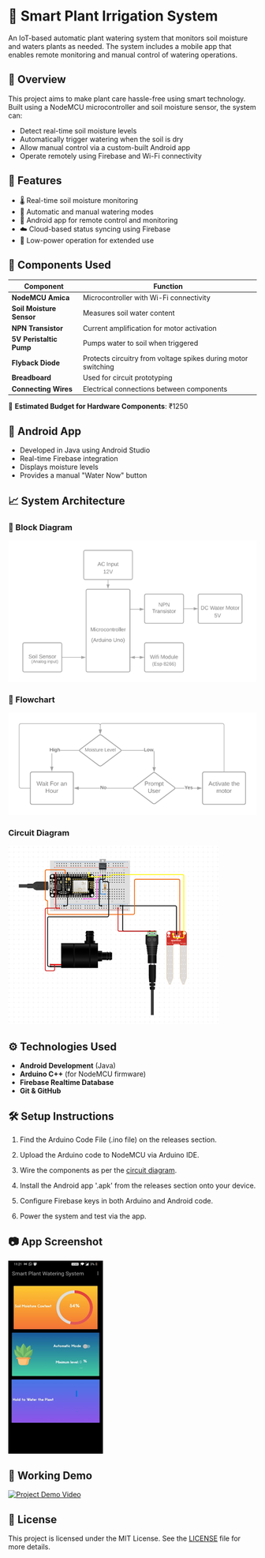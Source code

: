 # 🌱 Smart Plant Irrigation System

An IoT-based automatic plant watering system that monitors soil moisture and waters plants as needed. The system includes a mobile app that enables remote monitoring and manual control of watering operations.

## 📱 Overview

This project aims to make plant care hassle-free using smart technology. Built using a NodeMCU microcontroller and soil moisture sensor, the system can:
- Detect real-time soil moisture levels
- Automatically trigger watering when the soil is dry
- Allow manual control via a custom-built Android app
- Operate remotely using Firebase and Wi-Fi connectivity

## 🧠 Features

- 🌡️ Real-time soil moisture monitoring
- 🚿 Automatic and manual watering modes
- 📲 Android app for remote control and monitoring
- ☁️ Cloud-based status syncing using Firebase
- 🔋 Low-power operation for extended use

## 🔧 Components Used

| Component                 | Function                                                                 |
|--------------------------|--------------------------------------------------------------------------|
| **NodeMCU Amica**        | Microcontroller with Wi-Fi connectivity                                  |
| **Soil Moisture Sensor** | Measures soil water content                                              |
| **NPN Transistor**       | Current amplification for motor activation                               |
| **5V Peristaltic Pump**  | Pumps water to soil when triggered                                       |
| **Flyback Diode**        | Protects circuitry from voltage spikes during motor switching            |
| **Breadboard**           | Used for circuit prototyping                                             |
| **Connecting Wires**     | Electrical connections between components                                |

💸 **Estimated Budget for Hardware Components**: ₹1250

## 📲 Android App

- Developed in Java using Android Studio
- Real-time Firebase integration
- Displays moisture levels
- Provides a manual "Water Now" button

## 📈 System Architecture

### 🔌 Block Diagram
![Block Diagram](images/block_diagram.png)

### 🔁 Flowchart
![Flow Chart](images/flow_chart.png)

### Circuit Diagram
![Circuit Diagram](images/circuit_diagram.png)

## ⚙️ Technologies Used

- **Android Development** (Java)
- **Arduino C++** (for NodeMCU firmware)
- **Firebase Realtime Database**
- **Git & GitHub**

## 🛠 Setup Instructions

1. Find the Arduino Code File (.ino file) on the releases section.

2. Upload the Arduino code to NodeMCU via Arduino IDE.

3. Wire the components as per the [circuit diagram](circuit_diagram.png).

4. Install the Android app '.apk' from the releases section onto your device.

5. Configure Firebase keys in both Arduino and Android code.

6. Power the system and test via the app.

## 📷 App Screenshot
![App Screenshot](images/app_screenshot.png)

## 🎥 Working Demo
[![Project Demo Video](https://img.youtube.com/vi/-SrwurGgq-Y/0.jpg)](https://www.youtube.com/watch?v=-SrwurGgq-Y)

## 📄 License

This project is licensed under the MIT License. See the [LICENSE](LICENSE) file for more details.
